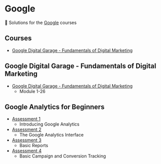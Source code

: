 # Google

🔶 Solutions for the [Google](https://www.google.com/) courses

## Courses

- [Google Digital Garage - Fundamentals of Digital Marketing](https://github.com/ShafayetB/Google/tree/master/Google%20Digital%20Garage)


## Google Digital Garage - Fundamentals of Digital Marketing

- [Google Digital Garage - Fundamentals of Digital Marketing](https://github.com/ShafayetB/Google/tree/master/Google%20Digital%20Garage)
  - Module 1-26

## Google Analytics for Beginners

- [Assessment 1](https://github.com/ShafayetB/Google/tree/master/Google%20Analytics%20for%20Beginners)
  - Introducing Google Analytics
- [Assessment 2](https://github.com/ShafayetB/Google/tree/master/Google%20Analytics%20for%20Beginners)
  - The Google Analytics Interface
- [Assessment 3](https://github.com/ShafayetB/Google/tree/master/Google%20Analytics%20for%20Beginners)
  - Basic Reports
- [Assessment 4](https://github.com/ShafayetB/Google/tree/master/Google%20Analytics%20for%20Beginners)
  - Basic Campaign and Conversion Tracking
  
 

  
